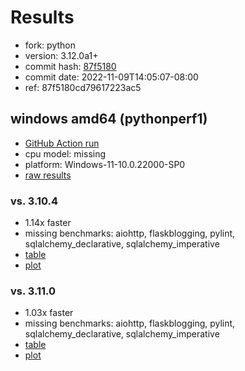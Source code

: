 # Results

- fork: python
- version: 3.12.0a1+
- commit hash: [87f5180](https://github.com/python/cpython/commit/87f5180)
- commit date: 2022-11-09T14:05:07-08:00
- ref: 87f5180cd79617223ac5

## windows amd64 (pythonperf1)

- [GitHub Action run](https://github.com/faster-cpython/benchmarking/actions/runs/4609335544)
- cpu model: missing
- platform: Windows-11-10.0.22000-SP0
- [raw results](bm-20221109-pythonperf1-amd64-python-87f5180cd79617223ac5-3.12.0a1%2B-87f5180.json)

### vs. 3.10.4

- 1.14x faster
- missing benchmarks: aiohttp, flaskblogging, pylint, sqlalchemy_declarative, sqlalchemy_imperative
- [table](bm-20221109-pythonperf1-amd64-python-87f5180cd79617223ac5-3.12.0a1%2B-87f5180-vs-3.10.4.md)
- [plot](bm-20221109-pythonperf1-amd64-python-87f5180cd79617223ac5-3.12.0a1%2B-87f5180-vs-3.10.4.png)

### vs. 3.11.0

- 1.03x faster
- missing benchmarks: aiohttp, flaskblogging, pylint, sqlalchemy_declarative, sqlalchemy_imperative
- [table](bm-20221109-pythonperf1-amd64-python-87f5180cd79617223ac5-3.12.0a1%2B-87f5180-vs-3.11.0.md)
- [plot](bm-20221109-pythonperf1-amd64-python-87f5180cd79617223ac5-3.12.0a1%2B-87f5180-vs-3.11.0.png)

